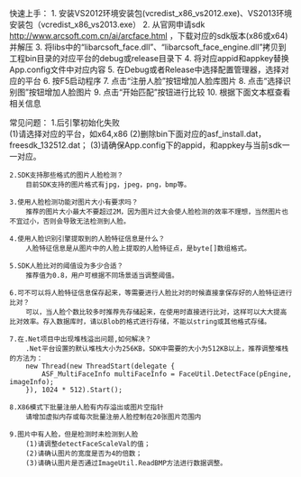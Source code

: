 快速上手：
	1.	安装VS2012环境安装包(vcredist_x86_vs2012.exe)、VS2013环境安装包（vcredist_x86_vs2013.exe）
	2.	从官网申请sdk  http://www.arcsoft.com.cn/ai/arcface.html  ，下载对应的sdk版本(x86或x64)并解压
	3.	将libs中的“libarcsoft_face.dll”、“libarcsoft_face_engine.dll”拷贝到工程bin目录的对应平台的debug或release目录下
	4.	将对应appid和appkey替换App.config文件中对应内容
	5.	在Debug或者Release中选择配置管理器，选择对应的平台
	6.	按F5启动程序
	7.	点击“注册人脸”按钮增加人脸库图片
	8.	点击“选择识别图”按钮增加人脸图片
	9.	点击“开始匹配”按钮进行比较
	10.	根据下面文本框查看相关信息

常见问题：
	1.后引擎初始化失败	
		(1)请选择对应的平台，如x64,x86 
		(2)删除bin下面对应的asf_install.dat，freesdk_132512.dat；
		(3)请确保App.config下的appid，和appkey与当前sdk一一对应。
		
	2.SDK支持那些格式的图片人脸检测？	
		目前SDK支持的图片格式有jpg，jpeg，png，bmp等。
		
	3.使用人脸检测功能对图片大小有要求吗？	
		推荐的图片大小最大不要超过2M，因为图片过大会使人脸检测的效率不理想，当然图片也不宜过小，否则会导致无法检测到人脸。
		
	4.使用人脸识别引擎提取到的人脸特征信息是什么？	
		人脸特征信息是从图片中的人脸上提取的人脸特征点，是byte[]数组格式。 
		
	5.SDK人脸比对的阈值设为多少合适？	
		推荐值为0.8，用户可根据不同场景适当调整阈值。
		
	6.可不可以将人脸特征信息保存起来，等需要进行人脸比对的时候直接拿保存好的人脸特征进行比对？
		可以，当人脸个数比较多时推荐先存储起来，在使用时直接进行比对，这样可以大大提高比对效率。存入数据库时，请以Blob的格式进行存储，不能以string或其他格式存储。
		
	7.在.Net项目中出现堆栈溢出问题,如何解决？
		.Net平台设置的默认堆栈大小为256KB，SDK中需要的大小为512KB以上，推荐调整堆栈的方法为：
		new Thread(new ThreadStart(delegate {
			ASF_MultiFaceInfo multiFaceInfo = FaceUtil.DetectFace(pEngine, imageInfo);
		}), 1024 * 512).Start();
		
	8.X86模式下批量注册人脸有内存溢出或图片空指针	
		请增加虚拟内存或每次批量注册人脸控制在20张图片范围内
		
	9.图片中有人脸，但是检测时未检测到人脸	
		(1)请调整detectFaceScaleVal的值；
		(2)请确认图片的宽度是否为4的倍数；
		(3)请确认图片是否通过ImageUtil.ReadBMP方法进行数据调整。
